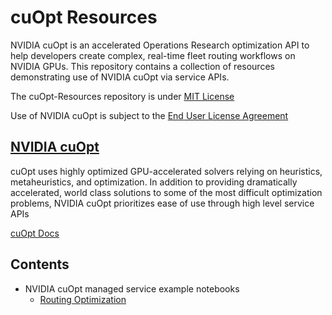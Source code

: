# cuOpt Resources
NVIDIA cuOpt is an accelerated Operations Research optimization API to help developers create complex, real-time fleet routing workflows on NVIDIA GPUs.
This repository contains a collection of resources demonstrating use of NVIDIA cuOpt via service APIs. 


The cuOpt-Resources repository is under [MIT License](LICENSE.md)

Use of NVIDIA cuOpt is subject to the [End User License Agreement](https://docs.nvidia.com/cuopt/user-guide/license.html)


## [NVIDIA cuOpt](https://docs.nvidia.com/cuopt/user-guide/license.html)

cuOpt uses highly optimized GPU-accelerated solvers relying on heuristics, metaheuristics, and optimization. In addition to providing dramatically accelerated, world class solutions to some of the most difficult optimization problems, NVIDIA cuOpt prioritizes ease of use through high level service APIs

 [cuOpt Docs](https://docs.nvidia.com/cuopt/)

## Contents
* NVIDIA cuOpt managed service example notebooks
  * [Routing Optimization](notebooks/routing/microservice) 
